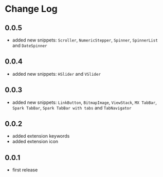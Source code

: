# Change Log

## 0.0.5

- added new snippets: `Scroller`, `NumericStepper`, `Spinner`, `SpinnerList` and `DateSpinner`

## 0.0.4

- added new snippets: `HSlider` and `VSlider`

## 0.0.3

- added new snippets: `LinkButton`, `BitmapImage`, `ViewStack`, `MX TabBar`, `Spark TabBar`, `Spark TabBar with tabs` and `TabNavigator`

## 0.0.2

- added extension keywords
- added extension icon

## 0.0.1

- first release
